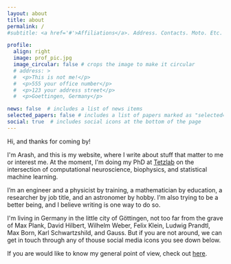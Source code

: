 ```yaml
---
layout: about
title: about
permalink: /
#subtitle: <a href='#'>Affiliations</a>. Address. Contacts. Moto. Etc.

profile:
  align: right
  image: prof_pic.jpg
  image_circular: false # crops the image to make it circular
  # address: >
  #  <p>This is not me!</p>
  #  <p>555 your office number</p>
  #  <p>123 your address street</p>
  #  <p>Goettingen, Germany</p>

news: false  # includes a list of news items
selected_papers: false # includes a list of papers marked as "selected={true}"
social: true  # includes social icons at the bottom of the page
---
```


Hi, and thanks for coming by!

I'm Arash, and this is my website, where I write about stuff that matter to me or interest me. At the moment, I'm doing my PhD at [Tetzlab](tetzlab.com) on the intersection of computational neuroscience, biophysics, and statistical machine learning. 

I’m an engineer and a physicist by training, a mathematician by education, a researcher by job title, and an astronomer by hobby. I’m also trying to be a better being, and I believe writing is one way to do so.

I'm living in Germany in the little city of Göttingen, not too far from the grave of Max Plank, David Hilbert, Wilhelm Weber, Felix Klein, Ludwig Prandtl, Max Born, Karl Schwartzshild, and Gauss. But if you are not around, we can get in touch through any of thouse social media icons you see down below. 

If you are would like to know my general point of view, check out [here](/quotes). 

